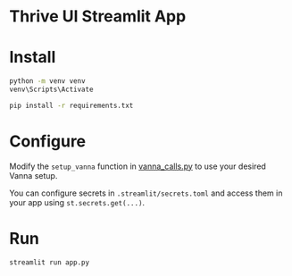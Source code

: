 # Thrive UI Streamlit App

# Install

```bash
python -m venv venv
venv\Scripts\Activate

pip install -r requirements.txt
```

# Configure
Modify the `setup_vanna` function in [vanna_calls.py](./vanna_calls.py) to use your desired Vanna setup.

You can configure secrets in `.streamlit/secrets.toml` and access them in your app using `st.secrets.get(...)`.

# Run

```bash
streamlit run app.py
```
